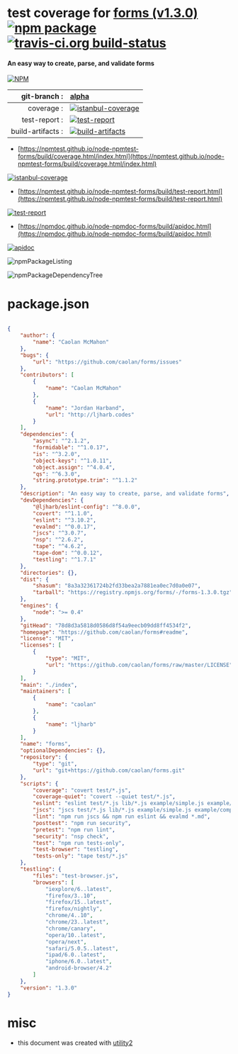 # test coverage for  [forms (v1.3.0)](https://github.com/caolan/forms#readme)  [![npm package](https://img.shields.io/npm/v/npmtest-forms.svg?style=flat-square)](https://www.npmjs.org/package/npmtest-forms) [![travis-ci.org build-status](https://api.travis-ci.org/npmtest/node-npmtest-forms.svg)](https://travis-ci.org/npmtest/node-npmtest-forms)
#### An easy way to create, parse, and validate forms

[![NPM](https://nodei.co/npm/forms.png?downloads=true&downloadRank=true&stars=true)](https://www.npmjs.com/package/forms)

| git-branch : | [alpha](https://github.com/npmtest/node-npmtest-forms/tree/alpha)|
|--:|:--|
| coverage : | [![istanbul-coverage](https://npmtest.github.io/node-npmtest-forms/build/coverage.badge.svg)](https://npmtest.github.io/node-npmtest-forms/build/coverage.html/index.html)|
| test-report : | [![test-report](https://npmtest.github.io/node-npmtest-forms/build/test-report.badge.svg)](https://npmtest.github.io/node-npmtest-forms/build/test-report.html)|
| build-artifacts : | [![build-artifacts](https://npmtest.github.io/node-npmtest-forms/glyphicons_144_folder_open.png)](https://github.com/npmtest/node-npmtest-forms/tree/gh-pages/build)|

- [https://npmtest.github.io/node-npmtest-forms/build/coverage.html/index.html](https://npmtest.github.io/node-npmtest-forms/build/coverage.html/index.html)

[![istanbul-coverage](https://npmtest.github.io/node-npmtest-forms/build/screenCapture.buildCi.browser.%252Ftmp%252Fbuild%252Fcoverage.lib.html.png)](https://npmtest.github.io/node-npmtest-forms/build/coverage.html/index.html)

- [https://npmtest.github.io/node-npmtest-forms/build/test-report.html](https://npmtest.github.io/node-npmtest-forms/build/test-report.html)

[![test-report](https://npmtest.github.io/node-npmtest-forms/build/screenCapture.buildCi.browser.%252Ftmp%252Fbuild%252Ftest-report.html.png)](https://npmtest.github.io/node-npmtest-forms/build/test-report.html)

- [https://npmdoc.github.io/node-npmdoc-forms/build/apidoc.html](https://npmdoc.github.io/node-npmdoc-forms/build/apidoc.html)

[![apidoc](https://npmdoc.github.io/node-npmdoc-forms/build/screenCapture.buildCi.browser.%252Ftmp%252Fbuild%252Fapidoc.html.png)](https://npmdoc.github.io/node-npmdoc-forms/build/apidoc.html)

![npmPackageListing](https://npmtest.github.io/node-npmtest-forms/build/screenCapture.npmPackageListing.svg)

![npmPackageDependencyTree](https://npmtest.github.io/node-npmtest-forms/build/screenCapture.npmPackageDependencyTree.svg)



# package.json

```json

{
    "author": {
        "name": "Caolan McMahon"
    },
    "bugs": {
        "url": "https://github.com/caolan/forms/issues"
    },
    "contributors": [
        {
            "name": "Caolan McMahon"
        },
        {
            "name": "Jordan Harband",
            "url": "http://ljharb.codes"
        }
    ],
    "dependencies": {
        "async": "^2.1.2",
        "formidable": "^1.0.17",
        "is": "^3.2.0",
        "object-keys": "^1.0.11",
        "object.assign": "^4.0.4",
        "qs": "^6.3.0",
        "string.prototype.trim": "^1.1.2"
    },
    "description": "An easy way to create, parse, and validate forms",
    "devDependencies": {
        "@ljharb/eslint-config": "^8.0.0",
        "covert": "^1.1.0",
        "eslint": "^3.10.2",
        "evalmd": "^0.0.17",
        "jscs": "^3.0.7",
        "nsp": "^2.6.2",
        "tape": "^4.6.2",
        "tape-dom": "^0.0.12",
        "testling": "^1.7.1"
    },
    "directories": {},
    "dist": {
        "shasum": "8a3a32361724b2fd33bea2a7881ea0ec7d0a0e07",
        "tarball": "https://registry.npmjs.org/forms/-/forms-1.3.0.tgz"
    },
    "engines": {
        "node": ">= 0.4"
    },
    "gitHead": "78d8d3a5818d0586d8f54a9eecb09dd8ff4534f2",
    "homepage": "https://github.com/caolan/forms#readme",
    "license": "MIT",
    "licenses": [
        {
            "type": "MIT",
            "url": "https://github.com/caolan/forms/raw/master/LICENSE"
        }
    ],
    "main": "./index",
    "maintainers": [
        {
            "name": "caolan"
        },
        {
            "name": "ljharb"
        }
    ],
    "name": "forms",
    "optionalDependencies": {},
    "repository": {
        "type": "git",
        "url": "git+https://github.com/caolan/forms.git"
    },
    "scripts": {
        "coverage": "covert test/*.js",
        "coverage-quiet": "covert --quiet test/*.js",
        "eslint": "eslint test/*.js lib/*.js example/simple.js example/complex.js",
        "jscs": "jscs test/*.js lib/*.js example/simple.js example/complex.js",
        "lint": "npm run jscs && npm run eslint && evalmd *.md",
        "posttest": "npm run security",
        "pretest": "npm run lint",
        "security": "nsp check",
        "test": "npm run tests-only",
        "test-browser": "testling",
        "tests-only": "tape test/*.js"
    },
    "testling": {
        "files": "test-browser.js",
        "browsers": [
            "iexplore/6..latest",
            "firefox/3..10",
            "firefox/15..latest",
            "firefox/nightly",
            "chrome/4..10",
            "chrome/23..latest",
            "chrome/canary",
            "opera/10..latest",
            "opera/next",
            "safari/5.0.5..latest",
            "ipad/6.0..latest",
            "iphone/6.0..latest",
            "android-browser/4.2"
        ]
    },
    "version": "1.3.0"
}
```



# misc
- this document was created with [utility2](https://github.com/kaizhu256/node-utility2)
